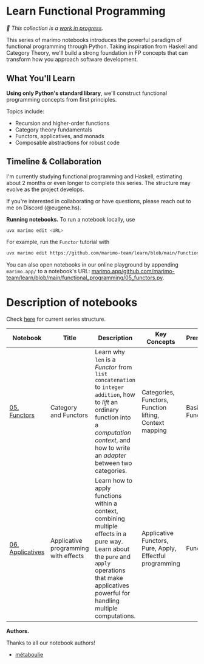 # Learn Functional Programming

_🚧 This collection is a
[work in progress](https://github.com/marimo-team/learn/issues/51)._

This series of marimo notebooks introduces the powerful paradigm of functional
programming through Python. Taking inspiration from Haskell and Category Theory,
we'll build a strong foundation in FP concepts that can transform how you
approach software development.

## What You'll Learn

**Using only Python's standard library**, we'll construct functional programming
concepts from first principles.

Topics include:

-   Recursion and higher-order functions
-   Category theory fundamentals
-   Functors, applicatives, and monads
-   Composable abstractions for robust code

## Timeline & Collaboration

I'm currently studying functional programming and Haskell, estimating about 2
months or even longer to complete this series. The structure may evolve as the
project develops.

If you're interested in collaborating or have questions, please reach out to me
on Discord (@eugene.hs).

**Running notebooks.** To run a notebook locally, use

```bash
uvx marimo edit <URL>
```

For example, run the `Functor` tutorial with

```bash
uvx marimo edit https://github.com/marimo-team/learn/blob/main/Functional_programming/05_functors.py
```

You can also open notebooks in our online playground by appending `marimo.app/`
to a notebook's URL:
[marimo.app/github.com/marimo-team/learn/blob/main/functional_programming/05_functors.py](https://marimo.app/https://github.com/marimo-team/learn/blob/main/functional_programming/05_functors.py).

# Description of notebooks

Check [here](https://github.com/marimo-team/learn/issues/51) for current series
structure.

| Notebook | Title | Description | Key Concepts | Prerequisites |
|----------|-------|-------------|--------------|---------------|
| [05. Functors](https://github.com/marimo-team/learn/blob/main/Functional_programming/05_functors.py) | Category and Functors | Learn why `len` is a _Functor_ from `list concatenation` to `integer addition`, how to _lift_ an ordinary function into a _computation context_, and how to write an _adapter_ between two categories. | Categories, Functors, Function lifting, Context mapping | Basic Python, Functions |
| [06. Applicatives](https://github.com/marimo-team/learn/blob/main/Functional_programming/06_applicatives.py) | Applicative programming with effects | Learn how to apply functions within a context, combining multiple effects in a pure way. Learn about the `pure` and `apply` operations that make applicatives powerful for handling multiple computations. | Applicative Functors, Pure, Apply, Effectful programming | Functors |

**Authors.**

Thanks to all our notebook authors!

-   [métaboulie](https://github.com/metaboulie)
